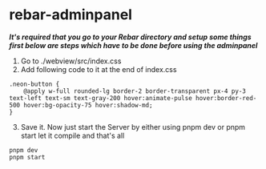 # rebar-adminpanel

**_It's required that you go to your Rebar directory and setup some things first below are steps which have to be done before using the adminpanel_**

1. Go to ./webview/src/index.css
2. Add following code to it at the end of index.css

```
.neon-button {
    @apply w-full rounded-lg border-2 border-transparent px-4 py-3 text-left text-sm text-gray-200 hover:animate-pulse hover:border-red-500 hover:bg-opacity-75 hover:shadow-md;
}
```

3. Save it. Now just start the Server by either using pnpm dev or pnpm start let it compile and that's all

```
pnpm dev
pnpm start
```
